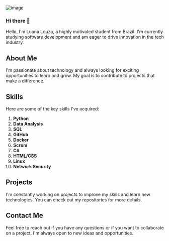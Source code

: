 
![image](https://github.com/luanalouza/luanalouza/assets/95712511/ceb0a4d3-8829-4134-b2ef-a430434ba087)

### Hi there 👋

Hello, I'm Luana Louza, a highly motivated student from Brazil. I'm currently studying software development and am eager to drive innovation in the tech industry.

## About Me

I'm passionate about technology and always looking for exciting opportunities to learn and grow. My goal is to contribute to projects that make a difference.

## Skills

Here are some of the key skills I've acquired:

1. **Python**
2. **Data Analysis**
3. **SQL**
4. **GitHub**
5. **Docker**
6. **Scrum**
7. **C#**
8. **HTML/CSS**
9. **Linux**
10. **Network Security**

## Projects

I'm constantly working on projects to improve my skills and learn new technologies. You can check out my repositories for more details.

## Contact Me

Feel free to reach out if you have any questions or if you want to collaborate on a project. I'm always open to new ideas and opportunities.


<!--
**luanalouza/luanalouza** is a ✨ _special_ ✨ repository because its `README.md` (this file) appears on your GitHub profile.

Here are some ideas to get you started:

- 🔭 I’m currently working on ...
- 🌱 I’m currently learning ...
- 👯 I’m looking to collaborate on ...
- 🤔 I’m looking for help with ...
- 💬 Ask me about ...
- 📫 How to reach me: ...
- 😄 Pronouns: ...
- ⚡ Fun fact: ...
-->
